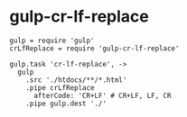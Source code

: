 gulp-cr-lf-replace
===============

```
gulp = require 'gulp'
crLfReplace = require 'gulp-cr-lf-replace'

gulp.task 'cr-lf-replace', ->
  gulp
    .src './htdocs/**/*.html'
    .pipe crLfReplace
      afterCode: 'CR+LF' # CR+LF, LF, CR
    .pipe gulp.dest './'
```
